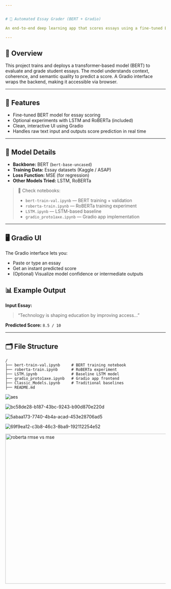 ```yaml
---


# 📝 Automated Essay Grader (BERT + Gradio)

An end-to-end deep learning app that scores essays using a fine-tuned BERT model and provides a simple web UI via Gradio.

---
```


## 🚀 Overview

This project trains and deploys a transformer-based model (BERT) to evaluate and grade student essays. The model understands context, coherence, and semantic quality to predict a score. A Gradio interface wraps the backend, making it accessible via browser.

---

## 🔧 Features

- Fine-tuned BERT model for essay scoring
- Optional experiments with LSTM and RoBERTa (included)
- Clean, interactive UI using Gradio
- Handles raw text input and outputs score prediction in real time

---

## 🧠 Model Details

- **Backbone:** BERT (`bert-base-uncased`)
- **Training Data:** Essay datasets (Kaggle / ASAP)
- **Loss Function:** MSE (for regression)
- **Other Models Tried:** LSTM, RoBERTa

> 📁 Check notebooks:
> - `bert-train-val.ipynb` — BERT training + validation
> - `roberta-train.ipynb` — RoBERTa training experiment
> - `LSTM.ipynb` — LSTM-based baseline
> - `gradio_proto1axe.ipynb` — Gradio app implementation

---

## 🖥 Gradio UI

The Gradio interface lets you:

- Paste or type an essay
- Get an instant predicted score
- (Optional) Visualize model confidence or intermediate outputs

## 📊 Example Output

**Input Essay:**

> “Technology is shaping education by improving access...”

**Predicted Score:** `8.5 / 10`

---

## 🗂 File Structure

```
/
├── bert-train-val.ipynb     # BERT training notebook
├── roberta-train.ipynb      # RoBERTa experiment
├── LSTM.ipynb               # Baseline LSTM model
├── gradio_proto1axe.ipynb   # Gradio app frontend
├── Classic_Models.ipynb     # Traditional baselines
├── README.md
```



![aes](https://github.com/user-attachments/assets/765cde80-acc1-4001-996a-1f6f3c5be156)

![bc58de28-b187-43bc-9243-b90d870e220d](https://github.com/user-attachments/assets/dbcb50d8-be7b-483b-9ed0-7edb96aa94e4)

![5abaa173-7740-4b4a-acad-453e28706ad5](https://github.com/user-attachments/assets/004c7af0-6505-41d3-b167-124885426045)



![69f9ea12-c3b8-46c3-8ba9-192112254e52](https://github.com/user-attachments/assets/56a6533f-d0be-44bf-a143-c5bae15931a6)




<img width="846" height="470" alt="roberta rmse vs mse" src="https://github.com/user-attachments/assets/ef0e6363-cb8e-4937-85dc-f7f69294d61d" />


